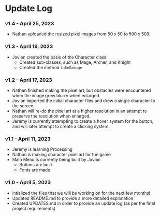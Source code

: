 # Update Log

### **v1.4** - April 25, 2023
- Nathan uploaded the resized pixel images from 50 x 50 to 500 x 500.

### **v1.3** - April 19, 2023
- Jovian created the basis of the Character class
  - Created sub-classes, such as Mage, Archer, and Knight
  - Created the method `takeDamage`

### **v1.2** - April 17, 2023
- Nathan finished making the pixel art, but obstacles were encountered when the image grew blurry when enlarged.
- Jovian imported the initial character files and drew a single character to the screen
- Nathan will re-do the pixel art at a higher resolution in an attempt to preserve the resolution when enlarged.
- Jeremy is currently attempting to create a hover system for the button, and will later attempt to create a clicking system.

### **v1.1** - April 11, 2023
- Jeremy is learning Processing
- Nathan is making character pixel art for the game
- Main Menu is currently being built by Jovian
  - Buttons are built
  - Fonts are made

### **v1.0** - April 5, 2023
- Intialized the files that we will be working on for the next few months!
- Updated README.md to provide a more detailed explanation
- Created UPDATES.md in order to provide an update log (as per the final project requirements)
